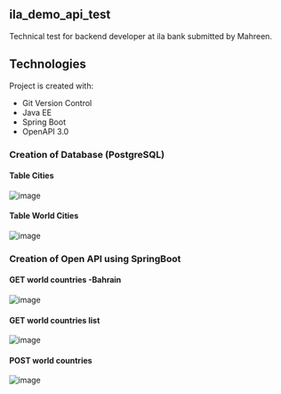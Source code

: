 
## ila_demo_api_test
Technical test for backend developer at ila bank submitted by Mahreen. 


## Technologies
Project is created with:
  * Git Version Control
  *	Java EE
  *	Spring Boot
  * OpenAPI 3.0


### Creation of Database (PostgreSQL)
#### Table Cities 
![image](https://i.imgur.com/1A5CZ22.png})

#### Table World Cities

![image](https://i.imgur.com/2uOpfyw.png})


### Creation of Open API using SpringBoot

#### GET world countries -Bahrain
![image](https://i.imgur.com/gzgip34.png})


#### GET world countries list
![image](https://i.imgur.com/J7Bm0fe.png})

#### POST world countries 
![image](https://i.imgur.com/ISnOJv4.png})






